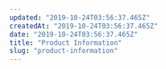 ```yaml
---
updated: "2019-10-24T03:56:37.465Z"
createdAt: "2019-10-24T03:56:37.465Z"
date: "2019-10-24T03:56:37.465Z"
title: "Product Information"
slug: "product-information"
---
```

